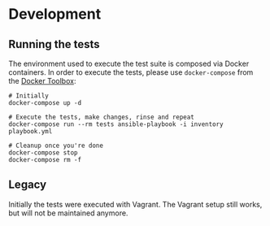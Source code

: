 # Development
## Running the tests
The environment used to execute the test suite is composed via Docker containers. In order to execute the tests, please use `docker-compose` from the [Docker Toolbox](https://www.docker.com/docker-toolbox):

```
# Initially
docker-compose up -d

# Execute the tests, make changes, rinse and repeat
docker-compose run --rm tests ansible-playbook -i inventory playbook.yml

# Cleanup once you're done
docker-compose stop
docker-compose rm -f
```

## Legacy
Initially the tests were executed with Vagrant. The Vagrant setup still works, but will not be maintained anymore.
